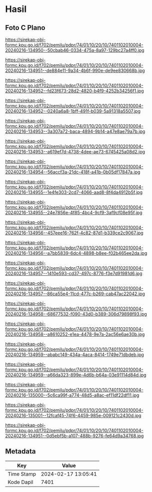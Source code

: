 # Hasil

## Foto C Plano

https://sirekap-obj-formc.kpu.go.id/f702/pemilu/pdpr/74/01/10/20/10/7401102010004-20240216-134950--50cbab46-0334-475a-8a97-129bc27a4ff0.jpg

https://sirekap-obj-formc.kpu.go.id/f702/pemilu/pdpr/74/01/10/20/10/7401102010004-20240216-134951--de884e11-9a34-4b6f-990e-de9ee830668b.jpg

https://sirekap-obj-formc.kpu.go.id/f702/pemilu/pdpr/74/01/10/20/10/7401102010004-20240216-134952--fd23f673-28d2-4820-b4f9-4252b34256f1.jpg

https://sirekap-obj-formc.kpu.go.id/f702/pemilu/pdpr/74/01/10/20/10/7401102010004-20240216-134952--0240a6a8-1bff-491f-b039-5a91318a5507.jpg

https://sirekap-obj-formc.kpu.go.id/f702/pemilu/pdpr/74/01/10/20/10/7401102010004-20240216-134953--3a307a72-baca-4894-9b14-a47e8ae79a7b.jpg

https://sirekap-obj-formc.kpu.go.id/f702/pemilu/pdpr/74/01/10/20/10/7401102010004-20240216-134953--a619ef7d-4738-4dee-ae73-6745425a08d2.jpg

https://sirekap-obj-formc.kpu.go.id/f702/pemilu/pdpr/74/01/10/20/10/7401102010004-20240216-134954--56accf3a-21dc-418f-a41b-0b05df17847a.jpg

https://sirekap-obj-formc.kpu.go.id/f702/pemilu/pdpr/74/01/10/20/10/7401102010004-20240216-134955--1e4fe303-2cd7-4066-aad8-8f4da4912b5f.jpg

https://sirekap-obj-formc.kpu.go.id/f702/pemilu/pdpr/74/01/10/20/10/7401102010004-20240216-134955--24e7856e-4f85-4bc4-9cf9-3af9cf08e95f.jpg

https://sirekap-obj-formc.kpu.go.id/f702/pemilu/pdpr/74/01/10/20/10/7401102010004-20240216-134956--457eee16-762f-4c82-87d1-b339ce2c9067.jpg

https://sirekap-obj-formc.kpu.go.id/f702/pemilu/pdpr/74/01/10/20/10/7401102010004-20240216-134956--a7bb5839-6dc4-4898-b8ee-f02b465ee2da.jpg

https://sirekap-obj-formc.kpu.go.id/f702/pemilu/pdpr/74/01/10/20/10/7401102010004-20240216-134957--1410e593-cd37-497c-8776-f3e7d91981d6.jpg

https://sirekap-obj-formc.kpu.go.id/f702/pemilu/pdpr/74/01/10/20/10/7401102010004-20240216-134957--86ca55e4-11cd-477c-b269-cab47ac22042.jpg

https://sirekap-obj-formc.kpu.go.id/f702/pemilu/pdpr/74/01/10/20/10/7401102010004-20240216-134958--68677532-f090-43d0-b389-306d79898f93.jpg

https://sirekap-obj-formc.kpu.go.id/f702/pemilu/pdpr/74/01/10/20/10/7401102010004-20240216-134958--a8610252-e1ea-4478-9e7a-2ac56e6ae30b.jpg

https://sirekap-obj-formc.kpu.go.id/f702/pemilu/pdpr/74/01/10/20/10/7401102010004-20240216-134959--ababc149-434a-4aca-8414-1749e71dbdeb.jpg

https://sirekap-obj-formc.kpu.go.id/f702/pemilu/pdpr/74/01/10/20/10/7401102010004-20240216-134959--a66da323-899e-4d6b-b64a-03e91114d84d.jpg

https://sirekap-obj-formc.kpu.go.id/f702/pemilu/pdpr/74/01/10/20/10/7401102010004-20240216-135000--5c6ca99f-a774-48d5-a8ac-ef11df22df11.jpg

https://sirekap-obj-formc.kpu.go.id/f702/pemilu/pdpr/74/01/10/20/10/7401102010004-20240216-135001--12fcaf45-74f6-4459-985e-009121c2430d.jpg

https://sirekap-obj-formc.kpu.go.id/f702/pemilu/pdpr/74/01/10/20/10/7401102010004-20240216-134951--0d5ebf5b-a107-488b-9276-fe64d9a34768.jpg


## Metadata

| Key        | Value               |
| ---------- | ------------------- |
| Time Stamp | 2024-02-17 13:05:41 |
| Kode Dapil | 7401                |



